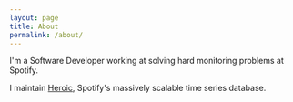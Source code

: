 ```yaml
---
layout: page
title: About
permalink: /about/
---
```


I'm a Software Developer working at solving hard monitoring problems at
Spotify.

I maintain [Heroic](https://github.com/spotify/heroic), Spotify's massively scalable time series database.

